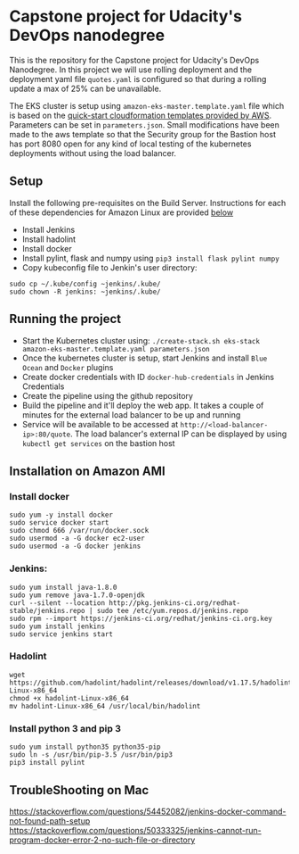 # Capstone project for Udacity's DevOps nanodegree
This is the repository for the Capstone project for Udacity's DevOps Nanodegree. 
In this project we will use rolling deployment and the deployment yaml file `quotes.yaml` is configured so that 
during a rolling update a max of 25% can be unavailable. 

The EKS cluster is setup using `amazon-eks-master.template.yaml` file which is based on the [quick-start cloudformation templates
provided by AWS](https://github.com/aws-quickstart/quickstart-amazon-eks). Parameters can be set in `parameters.json`. Small modifications have been made to the aws template so that the Security group for the Bastion host has port 8080 open for any kind of local testing of the kubernetes deployments without using the load balancer. 

## Setup
Install the following pre-requisites on the Build Server. Instructions for each of these dependencies for Amazon Linux are provided [below](#installation-on-amazon-ami)
- Install Jenkins
- Install hadolint 
- Install docker
- Install pylint, flask and numpy using `pip3 install flask pylint numpy`
- Copy kubeconfig file to Jenkin's user directory: 
```
sudo cp ~/.kube/config ~jenkins/.kube/
sudo chown -R jenkins: ~jenkins/.kube/
```

## Running the project
- Start the Kubernetes cluster using: `./create-stack.sh eks-stack amazon-eks-master.template.yaml parameters.json ` 
- Once the kubernetes cluster is setup, start Jenkins and install `Blue Ocean` and `Docker` plugins
- Create docker credentials with ID `docker-hub-credentials` in Jenkins Credentials 
- Create the pipeline using the github repository 
- Build the pipeline and it'll deploy the web app. It takes a couple of minutes for the external load balancer to be up and running
- Service will be available to be accessed at `http://<load-balancer-ip>:80/quote`. The load balancer's external IP can be displayed by using `kubectl get services` on the bastion host

## Installation on Amazon AMI
### Install docker
```
sudo yum -y install docker 
sudo service docker start
sudo chmod 666 /var/run/docker.sock
sudo usermod -a -G docker ec2-user
sudo usermod -a -G docker jenkins
```

### Jenkins:
```
sudo yum install java-1.8.0
sudo yum remove java-1.7.0-openjdk
curl --silent --location http://pkg.jenkins-ci.org/redhat-stable/jenkins.repo | sudo tee /etc/yum.repos.d/jenkins.repo
sudo rpm --import https://jenkins-ci.org/redhat/jenkins-ci.org.key
sudo yum install jenkins
sudo service jenkins start
```
### Hadolint
```
wget https://github.com/hadolint/hadolint/releases/download/v1.17.5/hadolint-Linux-x86_64
chmod +x hadolint-Linux-x86_64 
mv hadolint-Linux-x86_64 /usr/local/bin/hadolint
```

### Install python 3 and pip 3
```
sudo yum install python35 python35-pip
sudo ln -s /usr/bin/pip-3.5 /usr/bin/pip3
pip3 install pylint
```

## TroubleShooting on Mac
https://stackoverflow.com/questions/54452082/jenkins-docker-command-not-found-path-setup
https://stackoverflow.com/questions/50333325/jenkins-cannot-run-program-docker-error-2-no-such-file-or-directory
